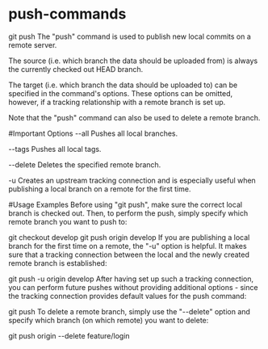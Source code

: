 # push-commands
git push
The "push" command is used to publish new local commits on a remote server.

The source (i.e. which branch the data should be uploaded from) is always the currently checked out HEAD branch.

The target (i.e. which branch the data should be uploaded to) can be specified in the command's options. These options can be omitted, however, if a tracking relationship with a remote branch is set up.

Note that the "push" command can also be used to delete a remote branch.

#Important Options
--all
Pushes all local branches.

--tags
Pushes all local tags.

--delete
Deletes the specified remote branch.

-u
Creates an upstream tracking connection and is especially useful when publishing a local branch on a remote for the first time.


#Usage Examples
Before using "git push", make sure the correct local branch is checked out. Then, to perform the push, simply specify which remote branch you want to push to:

git checkout develop
git push origin develop
If you are publishing a local branch for the first time on a remote, the "-u" option is helpful. It makes sure that a tracking connection between the local and the newly created remote branch is established:

git push -u origin develop
After having set up such a tracking connection, you can perform future pushes without providing additional options - since the tracking connection provides default values for the push command:

git push
To delete a remote branch, simply use the "--delete" option and specify which branch (on which remote) you want to delete:

git push origin --delete feature/login
